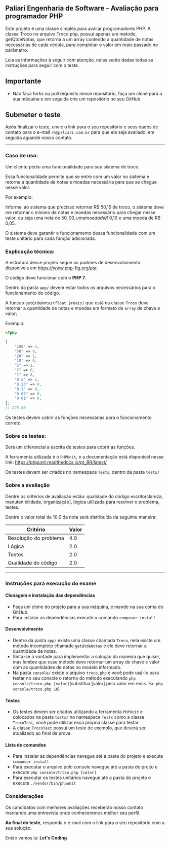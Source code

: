 ## Paliari Engenharia de Software - Avaliação para programador PHP
Este projeto é uma classe simples para avaliar programadores PHP. A classe Troco no arquivo Troco.php, possui apenas um método, getQtdeNotas, que retorna a um array contendo a quantidade de notas necessárias de cada cédula, para completar o valor em reais passado no parâmetro.

Leia as informações à seguir com atenção, nelas serão dadas todas as instruções para seguir com o teste.

## Importante
- Não faça forks ou pull requests nesse repositório, faça um clone para a sua máquina e em seguida crie um repositório no seu GitHub.

## Submeter o teste
Após finalizar o teste, envie o link para o seu repositório e seus dados de contato para o e-mail `rh@paliari.com.br` para que ele seja avaliado, em seguida aguarde nosso contato.
___

### Caso de uso:
Um cliente pediu uma funcionalidade para seu sistema de troco.

Essa funcionalidade permite que se entre com um valor no sistema e retorne a quantidade de notas e moedas necessária para que se chegue nesse valor.

Por exemplo:

Informei ao sistema que precisso retornar R$ 50,15 de troco, o sistema deve me retornar o mínimo de notas e moedas necessário para chegar nesse valor, ou seja uma nota de $50,00, uma moeda de R$ 0,10 e uma moeda de R$ 0,05.

O sistema deve garantir o funcionamento dessa funcionalidade com um teste unitário para cada função adicionada.

### Explicação técnica:
A estrutura desse projeto segue os padrões de desenvolvimento disponíveis em https://www.php-fig.org/psr.

O código deve funcionar com o **PHP 7**.

Dentro da pasta `app/` devem estar todos os arquivos necessários para o funcionamento do código.

A funçao `getQtdeNotas(float $reais)` que está na classe `Troco` deve retornar a quantidade de notas e moedas em formato de `array` de chave e valor;

Exemplo:
```php
<?php

[
    "100" => 2,
    "50" => 0,
    "20" => 1,
    "10" => 0,
    "5" => 1,
    "2" => 0,
    "1" => 0,
    "0.5" => 1,
    "0.25" => 0,
    "0.1" => 0,
    "0.05" => 0,
    "0.01" => 0,
]; 
// 225.50
```

Os testes devem cobrir as funções necessárias para o funcionamento correto.

### Sobre os testes:
Será um diferencial a escrita de testes para cobrir as funções.

A ferramenta utilizada é o `PHPUnit`, e a documentação está disponível nesse link: https://phpunit.readthedocs.io/pt_BR/latest/

Os testes devem ser criados no namespace `Tests`, dentro da pasta `tests/`

### Sobre a avaliação
Dentre os critérios de avaliação estão: qualidade do código escrito(clareza, manutenibilidade, organização), lógica utilizada para resolver o problema, testes.

Dentre o valor total de 10.0 da nota será distribuída da seguinte maneira:

 | Critério               | Valor         |
 | ---------------------- | ------------- |
 | Resolução do problema  | 4.0           |
 | Lógica                 | 2.0           |
 | Testes                 | 2.0           |
 | Qualidade do código    | 2.0           |
 
 ___
 
 ### Instruções para execução do exame
 #### Clonagem e instalação das dependências
 - Faça um clone do projeto para a sua máquina, e mande na sua conta do GitHub.
 - Para instalar as dependências execute o comando ```composer install```
 
 #### Desenvolvimento
 - Dentro da pasta `app/` existe uma classe chamada `Troco`, nela existe um método incompleto chamado `getQtdeNotas` e ele deve retornar a quantidade de notas.
 - Sinta-se a vontade para implementar a solução da maneira que quiser, mas lembre que esse método deve retornar um array de chave e valor com as quantidades de notas no modelo informado.
 - Na pasta `console/` existe o arquivo `troco.php` e você pode usá-lo para testar no seu console o retorno do método executando `php console/troco.php [valor]`(substitua [valor] pelo valor em reais. Ex: `php console/troco.php 10`)
 
 #### Testes
 - Os testes devem ser criados utilizando a ferramenta `PHPUnit` e colocados na pasta `tests/` no namespace `Tests` como a classe `TrocoTest`, você pode utilizar essa própria classe para testar.
 - A classe `TrocoTest` possui um teste de exemplo, que deverá ser atualizado ao final da prova.
 
 #### Lista de comandos
 - Para instalar as dependências navegue até a pasta do projeto e execute `composer install`
 - Para executar o arquivo pelo console navegue até a pasta do projto e execute `php console/troco.php [valor]`
 - Para executar os testes unitários navegue até a pasta do projeto e execute `./vendor/bin/phpunit`

### Considerações
Os candidatos com melhores avaliações receberão nosso contato marcando uma entrevista onde conheceremos melhor seu perfil.

**Ao final do teste**, responda o e-mail com o link para o seu repositório com a sua solução.

Então vamos la: **Let's Coding**
